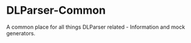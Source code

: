 # DLParser-Common
A common place for all things DLParser related - Information and mock generators.
